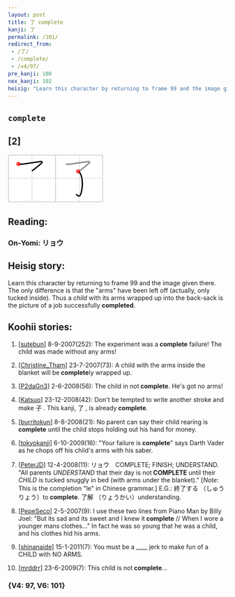 ```yaml
---
layout: post
title: 了 complete
kanji: 了
permalink: /101/
redirect_from:
 - /了/
 - /complete/
 - /v4/97/
pre_kanji: 100
nex_kanji: 102
heisig: "Learn this character by returning to frame 99 and the image given there. The only difference is that the &quot;arms&quot; have been left off (actually, only tucked inside). Thus a <i>child</i> with its arms wrapped up into the back-sack is the picture of a job successfully <b>completed</b>."
---
```


## `complete`

## [2]

<div class="stroke"><img src="../images/E4BA86.png" /></div>

## Reading:

### On-Yomi: リョウ

## Heisig story:

Learn this character by returning to frame 99 and the image given there. The only difference is that the &quot;arms&quot; have been left off (actually, only tucked inside). Thus a <i>child</i> with its arms wrapped up into the back-sack is the picture of a job successfully <b>completed</b>.

## Koohii stories:

1) [<a href="http://kanji.koohii.com/profile/sutebun">sutebun</a>] 8-9-2007(252): The experiment was a<strong> complete</strong> failure! The child was made without any arms!

2) [<a href="http://kanji.koohii.com/profile/Christine_Tham">Christine_Tham</a>] 23-7-2007(73): A child with the arms inside the blanket will be<strong> complete</strong>ly wrapped up.

3) [<a href="http://kanji.koohii.com/profile/P2daGn3">P2daGn3</a>] 2-6-2008(56): The child in not<strong> complete</strong>. He&#039;s got no arms!

4) [<a href="http://kanji.koohii.com/profile/Katsuo">Katsuo</a>] 23-12-2008(42): Don&#039;t be tempted to write another stroke and make 子 . This kanji, 了 , is already<strong> complete</strong>.

5) [<a href="http://kanji.koohii.com/profile/burritokun">burritokun</a>] 8-8-2008(21): No parent can say their child rearing is<strong> complete</strong> until the child stops holding out his hand for money.

6) [<a href="http://kanji.koohii.com/profile/tokyokanji">tokyokanji</a>] 6-10-2009(16): &quot;Your failure is<strong> complete</strong>&quot; says Darth Vader as he chops off his child&#039;s arms with his saber.

7) [<a href="http://kanji.koohii.com/profile/PeterJD">PeterJD</a>] 12-4-2008(11): リョウ　COMPLETE; FINISH; UNDERSTAND. &quot;All parents <em>UNDERSTAND</em> that their day is not<strong> COMPLETE</strong> until their <em>CHILD</em> is tucked snuggly in bed (with arms under the blanket).&quot; [<em>Note</em>: This is the completion &quot;le&quot; in Chinese grammar.] E.G.: 終了する （しゅうりょう）to<strong> complete</strong>. 了解 （りょうかい）understanding.

8) [<a href="http://kanji.koohii.com/profile/PepeSeco">PepeSeco</a>] 2-5-2007(9): I use these two lines from Piano Man by Billy Joel: &quot;But its sad and its sweet and I knew it<strong> complete</strong> // When I wore a younger mans clothes...&quot; In fact he was so young that he was a child, and his clothes hid his arms.

9) [<a href="http://kanji.koohii.com/profile/shinanaide">shinanaide</a>] 15-1-2011(7): You must be a ____ jerk to make fun of a CHILD with NO ARMS.

10) [<a href="http://kanji.koohii.com/profile/mrddrr">mrddrr</a>] 23-6-2009(7): This child is not<strong> complete</strong>...

### {V4: 97, V6: 101}
